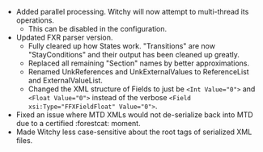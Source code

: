 * Added parallel processing. Witchy will now attempt to multi-thread its operations.
  * This can be disabled in the configuration.
* Updated FXR parser version.
  * Fully cleared up how States work. "Transitions" are now "StayConditions" and their output has been cleaned up greatly.
  * Replaced all remaining "Section" names by better approximations.
  * Renamed UnkReferences and UnkExternalValues to ReferenceList and ExternalValueList.
  * Changed the XML structure of Fields to just be `<Int Value="0">` and `<Float Value="0">` instead of the verbose `<Field xsi:Type="FFXFieldFloat" Value="0">`.
* Fixed an issue where MTD XMLs would not de-serialize back into MTD due to a certified :forestcat: moment.
* Made Witchy less case-sensitive about the root tags of serialized XML files.

